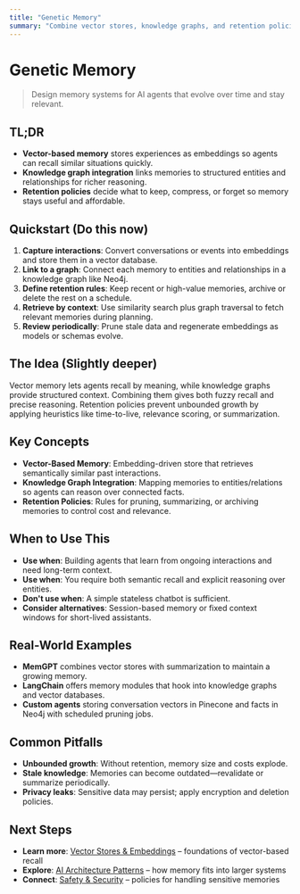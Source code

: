 ```yaml
---
title: "Genetic Memory"
summary: "Combine vector stores, knowledge graphs, and retention policies for adaptive agent memory"
---
```


# Genetic Memory

> Design memory systems for AI agents that evolve over time and stay relevant.

## TL;DR
- **Vector-based memory** stores experiences as embeddings so agents can recall similar situations quickly.
- **Knowledge graph integration** links memories to structured entities and relationships for richer reasoning.
- **Retention policies** decide what to keep, compress, or forget so memory stays useful and affordable.

## Quickstart (Do this now)
1. **Capture interactions**: Convert conversations or events into embeddings and store them in a vector database.
2. **Link to a graph**: Connect each memory to entities and relationships in a knowledge graph like Neo4j.
3. **Define retention rules**: Keep recent or high-value memories, archive or delete the rest on a schedule.
4. **Retrieve by context**: Use similarity search plus graph traversal to fetch relevant memories during planning.
5. **Review periodically**: Prune stale data and regenerate embeddings as models or schemas evolve.

## The Idea (Slightly deeper)
Vector memory lets agents recall by meaning, while knowledge graphs provide structured context. Combining them gives both fuzzy recall and precise reasoning. Retention policies prevent unbounded growth by applying heuristics like time-to-live, relevance scoring, or summarization.

## Key Concepts
- **Vector-Based Memory**: Embedding-driven store that retrieves semantically similar past interactions.
- **Knowledge Graph Integration**: Mapping memories to entities/relations so agents can reason over connected facts.
- **Retention Policies**: Rules for pruning, summarizing, or archiving memories to control cost and relevance.

## When to Use This
- **Use when**: Building agents that learn from ongoing interactions and need long-term context.
- **Use when**: You require both semantic recall and explicit reasoning over entities.
- **Don't use when**: A simple stateless chatbot is sufficient.
- **Consider alternatives**: Session-based memory or fixed context windows for short-lived assistants.

## Real-World Examples
- **MemGPT** combines vector stores with summarization to maintain a growing memory.
- **LangChain** offers memory modules that hook into knowledge graphs and vector databases.
- **Custom agents** storing conversation vectors in Pinecone and facts in Neo4j with scheduled pruning jobs.

## Common Pitfalls
- **Unbounded growth**: Without retention, memory size and costs explode.
- **Stale knowledge**: Memories can become outdated—revalidate or summarize periodically.
- **Privacy leaks**: Sensitive data may persist; apply encryption and deletion policies.

## Next Steps
- **Learn more**: [Vector Stores & Embeddings](vector-stores-and-embeddings.md) – foundations of vector-based recall
- **Explore**: [AI Architecture Patterns](ai-architecture-patterns.md) – how memory fits into larger systems
- **Connect**: [Safety & Security](safety-and-security.md) – policies for handling sensitive memories

